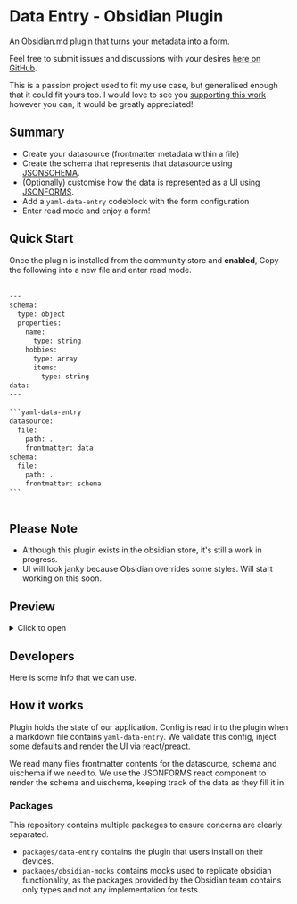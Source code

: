 # Data Entry - Obsidian Plugin

An Obsidian.md plugin that turns your metadata into a form.

Feel free to submit issues and discussions with your desires [here on GitHub](https://github.com/waynevanson/data-entry-obsidian-plugin/issues/new).

This is a passion project used to fit my use case, but generalised enough that it could fit yours too. I would love to see you [supporting this work](https://github.com/sponsors/waynevanson) however you can, it would be greatly appreciated!

## Summary

- Create your datasource (frontmatter metadata within a file)
- Create the schema that represents that datasource using [JSONSCHEMA](https://json-schema.org/specification.html).
- (Optionally) customise how the data is represented as a UI using [JSONFORMS](https://jsonforms.io/docs#how-does-it-work).
- Add a `yaml-data-entry` codeblock with the form configuration
- Enter read mode and enjoy a form!

## Quick Start

Once the plugin is installed from the community store and **enabled**,
Copy the following into a new file and enter read mode.

<pre>
<code>
---
schema:
  type: object
  properties:
    name:
      type: string
    hobbies:
      type: array
      items:
        type: string
data:
---

```yaml-data-entry
datasource:
  file:
    path: .
    frontmatter: data
schema:
  file:
    path: .
    frontmatter: schema
```

</code></pre>

## Please Note

- Although this plugin exists in the obsidian store, it's still a work in progress.
- UI will look janky because Obsidian overrides some styles. Will start working on this soon.

## Preview

<details>
<summary>Click to open</summary>

![](./assets/mobile-data.png)
![](./assets/mobile.png)
![](./assets/tablet.png)
![](./assets/desktop.png)

</details>

## Developers

Here is some info that we can use.

## How it works

Plugin holds the state of our application.
Config is read into the plugin when a markdown file contains `yaml-data-entry`.
We validate this config, inject some defaults and render the UI via react/preact.

We read many files frontmatter contents for the datasource, schema and uischema if we need to.
We use the JSONFORMS react component to render the schema and uischema, keeping track of the data as they fill it in.

### Packages

This repository contains multiple packages to ensure concerns are clearly separated.

- `packages/data-entry` contains the plugin that users install on their devices.
- `packages/obsidian-mocks` contains mocks used to replicate obsidian functionality, as the packages provided by the Obsidian team contains only types and not any implementation for tests.
